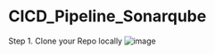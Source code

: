 # CICD_Pipeline_Sonarqube

Step 1. Clone your Repo locally 
![image](https://github.com/user-attachments/assets/3c3fc05d-5891-41f2-9d72-494637720e6c)
